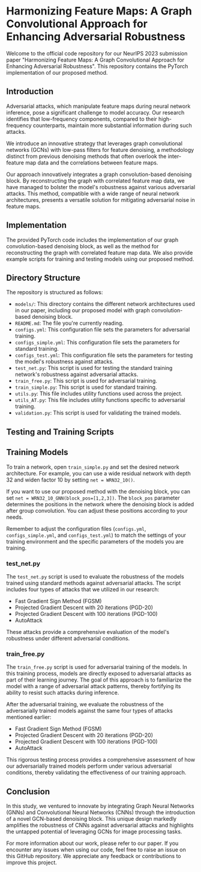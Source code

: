 # Harmonizing Feature Maps: A Graph Convolutional Approach for Enhancing Adversarial Robustness

Welcome to the official code repository for our NeurIPS 2023 submission paper "Harmonizing Feature Maps: A Graph Convolutional Approach for Enhancing Adversarial Robustness". This repository contains the PyTorch implementation of our proposed method.

## Introduction

Adversarial attacks, which manipulate feature maps during neural network inference, pose a significant challenge to model accuracy. Our research identifies that low-frequency components, compared to their high-frequency counterparts, maintain more substantial information during such attacks.

We introduce an innovative strategy that leverages graph convolutional networks (GCNs) with low-pass filters for feature denoising, a methodology distinct from previous denoising methods that often overlook the inter-feature map data and the correlations between feature maps.

Our approach innovatively integrates a graph convolution-based denoising block. By reconstructing the graph with correlated feature map data, we have managed to bolster the model's robustness against various adversarial attacks. This method, compatible with a wide range of neural network architectures, presents a versatile solution for mitigating adversarial noise in feature maps.

## Implementation

The provided PyTorch code includes the implementation of our graph convolution-based denoising block, as well as the method for reconstructing the graph with correlated feature map data. We also provide example scripts for training and testing models using our proposed method.

## Directory Structure

The repository is structured as follows:

- `models/`: This directory contains the different network architectures used in our paper, including our proposed model with graph convolution-based denoising block.
- `README.md`: The file you're currently reading.
- `configs.yml`: This configuration file sets the parameters for adversarial training.
- `configs_simple.yml`: This configuration file sets the parameters for standard training.
- `configs_test.yml`: This configuration file sets the parameters for testing the model's robustness against attacks.
- `test_net.py`: This script is used for testing the standard training network's robustness against adversarial attacks.
- `train_free.py`: This script is used for adversarial training.
- `train_simple.py`: This script is used for standard training.
- `utils.py`: This file includes utility functions used across the project.
- `utils_AT.py`: This file includes utility functions specific to adversarial training.
- `validation.py`: This script is used for validating the trained models.

## Testing and Training Scripts

## Training Models

To train a network, open `train_simple.py` and set the desired network architecture. For example, you can use a wide residual network with depth 32 and widen factor 10 by setting `net = WRN32_10()`. 

If you want to use our proposed method with the denoising block, you can set `net = WRN32_10_GNN(block_pos=[1,2,3])`. The `block_pos` parameter determines the positions in the network where the denoising block is added after group convolution. You can adjust these positions according to your needs. 

Remember to adjust the configuration files (`configs.yml`, `configs_simple.yml`, and `configs_test.yml`) to match the settings of your training environment and the specific parameters of the models you are training.

### test_net.py

The `test_net.py` script is used to evaluate the robustness of the models trained using standard methods against adversarial attacks. The script includes four types of attacks that we utilized in our research: 

- Fast Gradient Sign Method (FGSM)
- Projected Gradient Descent with 20 iterations (PGD-20)
- Projected Gradient Descent with 100 iterations (PGD-100)
- AutoAttack

These attacks provide a comprehensive evaluation of the model's robustness under different adversarial conditions.

### train_free.py

The `train_free.py` script is used for adversarial training of the models. In this training process, models are directly exposed to adversarial attacks as part of their learning journey. The goal of this approach is to familiarize the model with a range of adversarial attack patterns, thereby fortifying its ability to resist such attacks during inference.

After the adversarial training, we evaluate the robustness of the adversarially trained models against the same four types of attacks mentioned earlier: 

- Fast Gradient Sign Method (FGSM)
- Projected Gradient Descent with 20 iterations (PGD-20)
- Projected Gradient Descent with 100 iterations (PGD-100)
- AutoAttack

This rigorous testing process provides a comprehensive assessment of how our adversarially trained models perform under various adversarial conditions, thereby validating the effectiveness of our training approach.

## Conclusion

In this study, we ventured to innovate by integrating Graph Neural Networks (GNNs) and Convolutional Neural Networks (CNNs) through the introduction of a novel GCN-based denoising block. This unique design markedly amplifies the robustness of CNNs against adversarial attacks and highlights the untapped potential of leveraging GCNs for image processing tasks.

For more information about our work, please refer to our paper. If you encounter any issues when using our code, feel free to raise an issue on this GitHub repository. We appreciate any feedback or contributions to improve this project.

```
